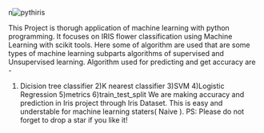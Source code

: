 n![pythiris](https://user-images.githubusercontent.com/72370777/180372043-8a387f59-5a40-4e6f-b9a6-7d7d71187307.png)

This Project is thorugh application of machine learning with python programming. It focuses on IRIS flower classification using Machine Learning with scikit tools. Here some of algorithm are used that are some types of machine learning subparts algorithms of supervised and Unsupervised learning. Algorithm used for predicting and get accuracy are -

1) Dicision tree classifier
2)K nearest classifier
3)SVM
4)Logistic Regression
5)metrics
6)train_test_split We are making accuracy and prediction in Iris project through Iris Dataset. This is easy and understable for machine learning staters( Naive ).
PS: Please do not forget to drop a star if you like it!
